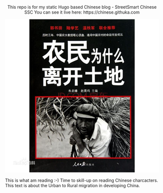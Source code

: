 <p align="center">
This repo is for my static Hugo based Chinese blog - StreetSmart Chinese SSC
You can see it live here: https://chinese.githuka.com
</p>

![image](/static/img/nong_min_cover.jpg)

This is what am reading :-) Time to skill-up on reading Chinese charcacters. This text is about
the Urban to Rural migration in developing China.
